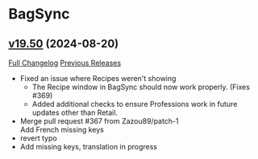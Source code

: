 # BagSync

## [v19.50](https://github.com/Xruptor/BagSync/tree/v19.50) (2024-08-20)
[Full Changelog](https://github.com/Xruptor/BagSync/compare/v19.49...v19.50) [Previous Releases](https://github.com/Xruptor/BagSync/releases)

- Fixed an issue where Recipes weren't showing  
    * The Recipe window in BagSync should now work properly.  (Fixes #369)  
    * Added additional checks to ensure Professions work in future updates other than Retail.  
- Merge pull request #367 from Zazou89/patch-1  
    Add French missing keys  
- revert typo  
- Add missing keys, translation in progress  